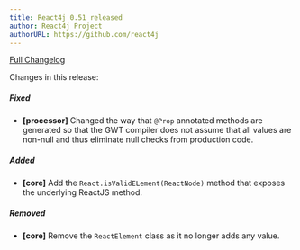 ```yaml
---
title: React4j 0.51 released
author: React4j Project
authorURL: https://github.com/react4j
---
```


[Full Changelog](https://github.com/react4j/react4j/compare/v0.50...v0.51)

Changes in this release:

##### Fixed
* **\[processor\]** Changed the way that `@Prop` annotated methods are generated so that the GWT compiler
  does not assume that all values are non-null and thus eliminate null checks from production code.

##### Added
* **\[core\]** Add the `React.isValidELement(ReactNode)` method that exposes the underlying ReactJS method.

##### Removed
* **\[core\]** Remove the `ReactElement` class as it no longer adds any value.
